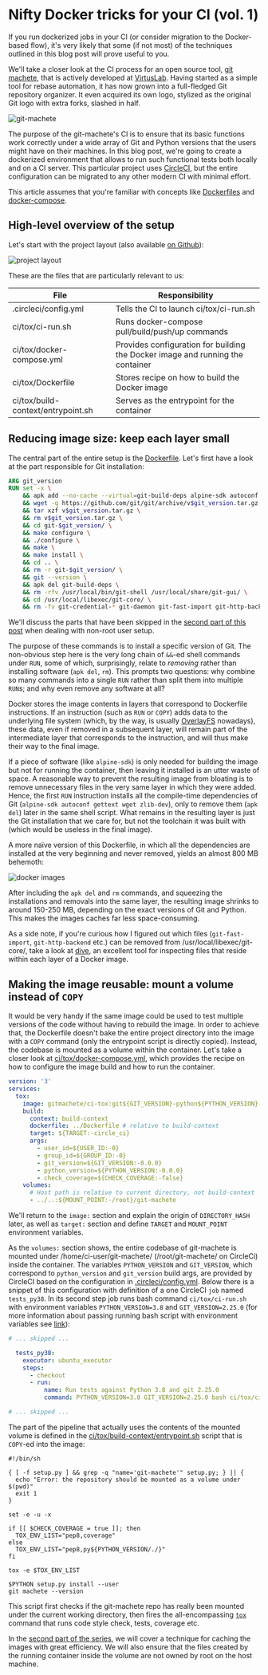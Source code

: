 
# Nifty Docker tricks for your CI (vol. 1)

If you run dockerized jobs in your CI (or consider migration to the Docker-based flow),
it's very likely that some (if not most) of the techniques outlined in this blog post will prove useful to you.

We'll take a closer look at the CI process for an open source tool, [git machete](https://github.com/VirtusLab/git-machete), that is actively developed at [VirtusLab](https://virtuslab.com/).
Having started as a simple tool for rebase automation, it has now grown into a full-fledged Git repository organizer.
It even acquired its own logo, stylized as the original Git logo with extra forks, slashed in half.

![git-machete](../../graphics/logo.png)

The purpose of the git-machete's CI is to ensure that its basic functions work correctly under
a wide array of Git and Python versions that the users might have on their machines.
In this blog post, we're going to create a dockerized environment that allows to run such functional tests both locally and on a CI server.
This particular project uses [CircleCI](https://app.circleci.com/pipelines/github/VirtusLab/git-machete), but the entire configuration can be migrated to any other modern CI with minimal effort.

This article assumes that you're familiar with concepts like [Dockerfiles](https://docs.docker.com/engine/reference/builder/)
and [docker-compose](https://docs.docker.com/compose/).


## High-level overview of the setup

Let's start with the project layout (also available [on Github](https://github.com/VirtusLab/git-machete)):

![project layout](project-layout.png)

These are the files that are particularly relevant to us:

| File                               | Responsibility                                                                 |
| ---                                | ---                                                                            |
| .circleci/config.yml               | Tells the CI to launch ci/tox/ci-run.sh                                        |
| ci/tox/ci-run.sh                   | Runs docker-compose pull/build/push/up commands                                |
| ci/tox/docker-compose.yml          | Provides configuration for building the Docker image and running the container |
| ci/tox/Dockerfile                  | Stores recipe on how to build the Docker image                                 |
| ci/tox/build-context/entrypoint.sh | Serves as the entrypoint for the container                                     |


## Reducing image size: keep each layer small

The central part of the entire setup is the [Dockerfile](https://github.com/VirtusLab/git-machete/blob/master/ci/tox/Dockerfile).
Let's first have a look at the part responsible for Git installation:

```dockerfile
ARG git_version
RUN set -x \
    && apk add --no-cache --virtual=git-build-deps alpine-sdk autoconf gettext wget zlib-dev \
    && wget -q https://github.com/git/git/archive/v$git_version.tar.gz \
    && tar xzf v$git_version.tar.gz \
    && rm v$git_version.tar.gz \
    && cd git-$git_version/ \
    && make configure \
    && ./configure \
    && make \
    && make install \
    && cd .. \
    && rm -r git-$git_version/ \
    && git --version \
    && apk del git-build-deps \
    && rm -rfv /usr/local/bin/git-shell /usr/local/share/git-gui/ \
    && cd /usr/local/libexec/git-core/ \
    && rm -fv git-credential-* git-daemon git-fast-import git-http-backend git-imap-send git-remote-testsvn git-shell
```

We'll discuss the parts that have been skipped in the [second part of this post](https://medium.com/virtuslab/nifty-docker-tricks-for-your-ci-vol-2-c5191a67f1a4) when dealing with non-root user setup.

The purpose of these commands is to install a specific version of Git.
The non-obvious step here is the very long chain of `&&`-ed shell commands under `RUN`, some of which, surprisingly, relate to _removing_ rather than installing software (`apk del`, `rm`).
This prompts two questions: why combine so many commands into a single `RUN` rather than split them into multiple `RUN`s; and why even remove any software at all?

Docker stores the image contents in layers that correspond to Dockerfile instructions.
If an instruction (such as `RUN` or `COPY`) adds data to the underlying file system
(which, by the way, is usually [OverlayFS](https://docs.docker.com/storage/storagedriver/overlayfs-driver/) nowadays),
these data, even if removed in a subsequent layer, will remain part of the intermediate layer that corresponds to the instruction, and will thus make their way to the final image.

If a piece of software (like `alpine-sdk`) is only needed for building the image but not for running the container, then leaving it installed is an utter waste of space.
A reasonable way to prevent the resulting image from bloating
is to remove unnecessary files in the very same layer in which they were added.
Hence, the first `RUN` instruction installs all the compile-time dependencies of Git (`alpine-sdk autoconf gettext wget zlib-dev`),
only to remove them (`apk del`) later in the same shell script.
What remains in the resulting layer is just the Git installation that we care for,
but not the toolchain it was built with (which would be useless in the final image).

A more na&iuml;ve version of this Dockerfile, in which all the dependencies are installed at the very beginning and never removed, yields an almost 800 MB behemoth:

![docker images](docker-images.png)

After including the `apk del` and `rm` commands, and squeezing the installations and removals into the same layer,
the resulting image shrinks to around 150-250 MB, depending on the exact versions of Git and Python.
This makes the images caches far less space-consuming.

As a side note, if you're curious how I figured out which files (`git-fast-import`, `git-http-backend` etc.) can be removed from /usr/local/libexec/git-core/,
take a look at [dive](https://github.com/wagoodman/dive), an excellent tool for inspecting files that reside within each layer of a Docker image.


## Making the image reusable: mount a volume instead of `COPY`

It would be very handy if the same image could be used to test multiple versions of the code without having to rebuild the image.
In order to achieve that, the Dockerfile doesn't bake the entire project directory into the image with a  `COPY` command (only the entrypoint script is directly copied).
Instead, the codebase is mounted as a volume within the container.
Let's take a closer look at [ci/tox/docker-compose.yml](https://github.com/VirtusLab/git-machete/blob/master/ci/tox/docker-compose.yml),
which provides the recipe on how to configure the image build and how to run the container.

```yaml
version: '3'
services:
  tox:
    image: gitmachete/ci-tox:git${GIT_VERSION}-python${PYTHON_VERSION}-${DIRECTORY_HASH:-unspecified}
    build:
      context: build-context
      dockerfile: ../Dockerfile # relative to build-context
      target: ${TARGET:-circle_ci}
      args:
        - user_id=${USER_ID:-0}
        - group_id=${GROUP_ID:-0}
        - git_version=${GIT_VERSION:-0.0.0}
        - python_version=${PYTHON_VERSION:-0.0.0}
        - check_coverage=${CHECK_COVERAGE:-false}
    volumes:
      # Host path is relative to current directory, not build-context
      - ../..:${MOUNT_POINT:-/root}/git-machete
```

We'll return to the `image:` section and explain the origin of `DIRECTORY_HASH` later, as well as `target:` section
and define `TARGET` and `MOUNT_POINT` environment variables.

As the `volumes:` section shows, the entire codebase of git-machete is mounted under /home/ci-user/git-machete/ (/root/git-machete/ on CircleCi) inside the container.
The variables `PYTHON_VERSION` and `GIT_VERSION`, which correspond to `python_version` and `git_version` build args,
are provided by CircleCI based on the configuration in [.circleci/config.yml](https://github.com/VirtusLab/git-machete/blob/master/.circleci/config.yml). Below there is a snippet of this configuration with definition of a one CircleCI `job` named `tests_py38`. In its second step job runs bash command `ci/tox/ci-run.sh` with environment variables `PYTHON_VERSION=3.8` and `GIT_VERSION=2.25.0` (for more information about passing running bash script with environment variables see [link](https://virtuslab.github.io/tips/#shell/passing-environment-vars)):

```yaml
# ... skipped ...

  tests_py38:
    executor: ubuntu_executor
    steps:
      - checkout
      - run:
          name: Run tests against Python 3.8 and git 2.25.0
          command: PYTHON_VERSION=3.8 GIT_VERSION=2.25.0 bash ci/tox/ci-run.sh

# ... skipped ...
```

The part of the pipeline that actually uses the contents of the mounted volume
is defined in the [ci/tox/build-context/entrypoint.sh](https://github.com/VirtusLab/git-machete/blob/master/ci/tox/build-context/entrypoint.sh) script
that is `COPY`-ed into the image:

```shell script
#!/bin/sh

{ [ -f setup.py ] && grep -q "name='git-machete'" setup.py; } || {
  echo "Error: the repository should be mounted as a volume under $(pwd)"
  exit 1
}

set -e -u -x

if [[ $CHECK_COVERAGE = true ]]; then
  TOX_ENV_LIST="pep8,coverage"
else
  TOX_ENV_LIST="pep8,py${PYTHON_VERSION/./}"
fi

tox -e $TOX_ENV_LIST

$PYTHON setup.py install --user
git machete --version
```

This script first checks if the git-machete repo has really been mounted under the current working directory, then fires
the all-encompassing [`tox`](https://tox.readthedocs.io/en/latest/) command that runs code style check, tests, coverage etc.

In the [second part of the series](https://medium.com/virtuslab/nifty-docker-tricks-for-your-ci-vol-2-c5191a67f1a4), we will cover a technique for caching the images with great efficiency.
We will also ensure that the files created by the running container inside the volume are not owned by root on the host machine.

